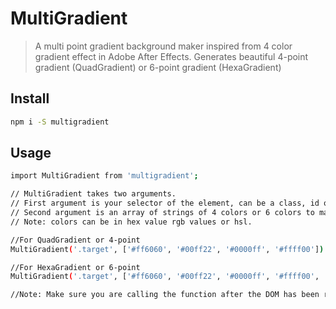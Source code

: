# MultiGradient

> A multi point gradient background maker inspired from 4 color gradient effect in Adobe After Effects.
> Generates beautiful 4-point gradient (QuadGradient) or 6-point gradient (HexaGradient)


## Install

```bash
npm i -S multigradient
```

## Usage

```bash
import MultiGradient from 'multigradient';

// MultiGradient takes two arguments.
// First argument is your selector of the element, can be a class, id or nested selector like '.example > div'.
// Second argument is an array of strings of 4 colors or 6 colors to make 4-point gradient or 6-point gradient respectively.
// Note: colors can be in hex value rgb values or hsl.

//For QuadGradient or 4-point 
MultiGradient('.target', ['#ff6060', '#00ff22', '#0000ff', '#ffff00'])

//For HexaGradient or 6-point 
MultiGradient('.target', ['#ff6060', '#00ff22', '#0000ff', '#ffff00', '#f322ff', '#1e85e8'])

//Note: Make sure you are calling the function after the DOM has been rendered

```
